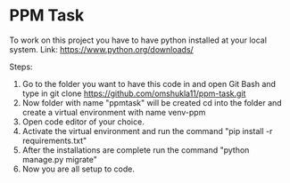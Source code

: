 # PPM Task
To work on this project you have to have python installed at your local system. Link: https://www.python.org/downloads/

Steps:
1) Go to the folder you want to have this code in and open Git Bash and type in git clone https://github.com/omshukla11/ppm-task.git
2) Now folder with name "ppmtask" will be created cd into the folder and create a virtual environment with name venv-ppm
3) Open code editor of your choice.
4) Activate the virtual environment and run the command "pip install -r requirements.txt"
5) After the installations are complete run the command "python manage.py migrate"
6) Now you are all setup to code.
